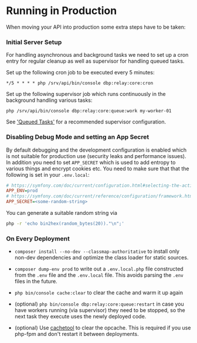# Running in Production

When moving your API into production some extra steps have to be taken:

### Initial Server Setup

For handling asynchronous and background tasks we need to set up a cron entry
for regular cleanup as well as supervisor for handling queued tasks.

Set up the following cron job to be executed every 5 minutes:

```
*/5 * * * * php /srv/api/bin/console dbp:relay:core:cron
```

Set up the following supervisor job which runs continuously in the background
handling various tasks:

```
php /srv/api/bin/console dbp:relay:core:queue:work my-worker-01
```

See ['Queued Tasks'](./bundles/core/queue.md) for a recommended supervisor
configuration.

### Disabling Debug Mode and setting an App Secret

By default debugging and the development configuration is enabled which is not
suitable for production use (security leaks and performance issues). In addition
you need to set `APP_SECRET` which is used to add entropy to various things and
encrypt cookies etc. You need to make sure that that the following is set in
your `.env.local`:

```ini
# https://symfony.com/doc/current/configuration.html#selecting-the-active-environment
APP_ENV=prod
# https://symfony.com/doc/current/reference/configuration/framework.html#secret
APP_SECRET=<some-random-string>
```

You can generate a suitable random string via

```bash
php -r 'echo bin2hex(random_bytes(20))."\n";'
```

### On Every Deployment

* `composer install --no-dev --classmap-authoritative` to install only non-dev dependencies and optimize the class loader for static sources.

* `composer dump-env prod` to write out a `.env.local.php` file constructed from the `.env` file and the `.env.local` file. This avoids parsing the `.env` files in the future.

* `php bin/console cache:clear` to clear the cache and warm it up again

* (optional) `php bin/console dbp:relay:core:queue:restart` in case you have
   workers running (via supervisor) they need to be stopped, so the next task
   they execute uses the newly deployed code.

* (optional) Use [cachetool](https://github.com/gordalina/cachetool) to clear
  the opcache. This is required if you use php-fpm and don't restart it between
  deployments.